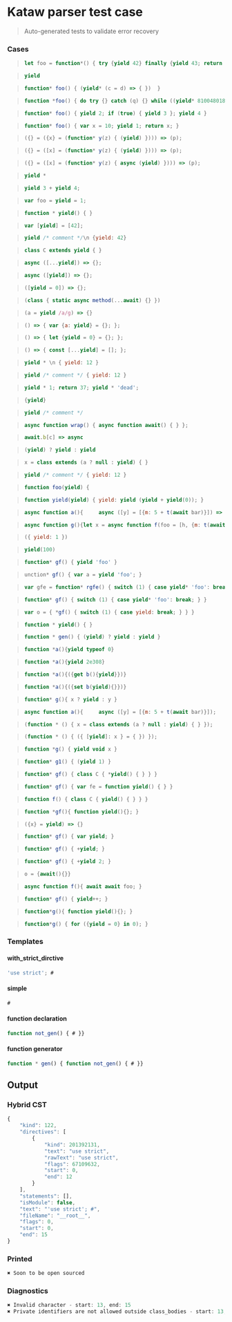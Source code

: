 # Kataw parser test case

> Auto-generated tests to validate error recovery
>

### Cases

> `````js
> let foo = function*() { try {yield 42} finally {yield 43; return 13} };
> `````

> `````js
> yield
> `````

> `````js
> function* foo() { (yield* (c = d) => { })  }
> `````

> `````js
> function *foo() { do try {} catch (q) {} while ((yield* 810048018773152)); }
> `````

> `````js
> function* foo() { yield 2; if (true) { yield 3 }; yield 4 }
> `````

> `````js
> function* foo() { var x = 10; yield 1; return x; }
> `````

> `````js
> ({} = ({x} = (function* y(z) { (yield) }))) => (p);
> `````

> `````js
> ({} = ([x] = (function* y(z) { (yield) }))) => (p);
> `````

> `````js
> ({} = ([x] = (function* y(z) { async (yield) }))) => (p);
> `````

> `````js
> yield *
> `````

> `````js
> yield 3 + yield 4;
> `````

> `````js
> var foo = yield = 1;
> `````

> `````js
> function * yield() { }
> `````

> `````js
> var [yield] = [42];
> `````

> `````js
> yield /* comment */\n {yield: 42}
> `````

> `````js
> class C extends yield { }
> `````

> `````js
> async ([...yield]) => {};
> `````

> `````js
> async ([yield]) => {};
> `````

> `````js
> ([yield = 0]) => {};
> `````

> `````js
> (class { static async method(...await) {} })
> `````

> `````js
> (a = yield /a/g) => {}
> `````

> `````js
> () => { var {a: yield} = {}; };
> `````

> `````js
> () => { let {yield = 0} = {}; };
> `````

> `````js
> () => { const [...yield] = []; };
> `````

> `````js
> yield * \n { yield: 12 }
> `````

> `````js
> yield /* comment */ { yield: 12 }
> `````

> `````js
> yield * 1; return 37; yield * 'dead';
> `````

> `````js
> {yield}
> `````

> `````js
> yield /* comment */
> `````

> `````js
> async function wrap() { async function await() { } };
> `````

> `````js
> await.b[c] => async
> `````

> `````js
> (yield) ? yield : yield
> `````

> `````js
> x = class extends (a ? null : yield) { }
> `````

> `````js
> yield /* comment */ { yield: 12 }
> `````

> `````js
> function foo(yield) {
> `````

> `````js
> function yield(yield) { yield: yield (yield + yield(0)); }
> `````

> `````js
> async function a(){     async ([y] = [{m: 5 + t(await bar)}]) => {}     }
> `````

> `````js
> async function g(){let x = async function f(foo = [h, {m: t(await bar)}]){}    }
> `````

> `````js
> ({ yield: 1 })
> `````

> `````js
> yield(100)
> `````

> `````js
> function* gf() { yield 'foo' }
> `````

> `````js
> unction* gf() { var a = yield 'foo'; }
> `````

> `````js
> var gfe = function* rgfe() { switch (1) { case yield* 'foo': break; } }
> `````

> `````js
> function* gf() { switch (1) { case yield* 'foo': break; } }
> `````

> `````js
> var o = { *gf() { switch (1) { case yield: break; } } }
> `````

> `````js
> function * yield() { }
> `````

> `````js
> function * gen() { (yield) ? yield : yield }
> `````

> `````js
> function *a(){yield typeof 0}
> `````

> `````js
> function *a(){yield 2e308}
> `````

> `````js
> function *a(){({get b(){yield}})}
> `````

> `````js
> function *a(){({set b(yield){}})}
> `````

> `````js
> function* g(){ x ? yield : y }
> `````

> `````js
> async function a(){     async ([y] = [{m: 5 + t(await bar)}]);     }
> `````

> `````js
> (function * () { x = class extends (a ? null : yield) { } });
> `````

> `````js
> (function * () { ({ [yield]: x } = { }) });
> `````

> `````js
> function *g() { yield void x }
> `````

> `````js
> function* g1() { (yield 1) }
> `````

> `````js
> function* gf() { class C { *yield() { } } }
> `````

> `````js
> function* gf() { var fe = function yield() { } }
> `````

> `````js
> function f() { class C { yield() { } } }
> `````

> `````js
> function *gf(){ function yield(){}; }
> `````

> `````js
> ({x} = yield) => {}
> `````

> `````js
> function* gf() { var yield; }
> `````

> `````js
> function* gf() { +yield; }
> `````

> `````js
> function* gf() { +yield 2; }
> `````

> `````js
> o = {await(){}}
> `````

> `````js
> async function f(){ await await foo; }
> `````

> `````js
> function* gf() { yield++; }
> `````

> `````js
> function*g(){ function yield(){}; }
> `````

> `````js
> function*g() { for ({yield = 0} in 0); }
> `````

### Templates

#### with_strict_dirctive

`````js
'use strict'; #
`````

#### simple

`````js
#
`````

#### function declaration

`````js
function not_gen() { # }}
`````

#### function generator

`````js
function * gen() { function not_gen() { # }}
`````

## Output

### Hybrid CST

```javascript
{
    "kind": 122,
    "directives": [
        {
            "kind": 201392131,
            "text": "use strict",
            "rawText": "use strict",
            "flags": 67109632,
            "start": 0,
            "end": 12
        }
    ],
    "statements": [],
    "isModule": false,
    "text": "'use strict'; #",
    "fileName": "__root__",
    "flags": 0,
    "start": 0,
    "end": 15
}
```

### Printed

```javascript
✖ Soon to be open sourced
```

### Diagnostics

```javascript
✖ Invalid character - start: 13, end: 15
✖ Private identifiers are not allowed outside class_bodies - start: 13, end: 15

```

